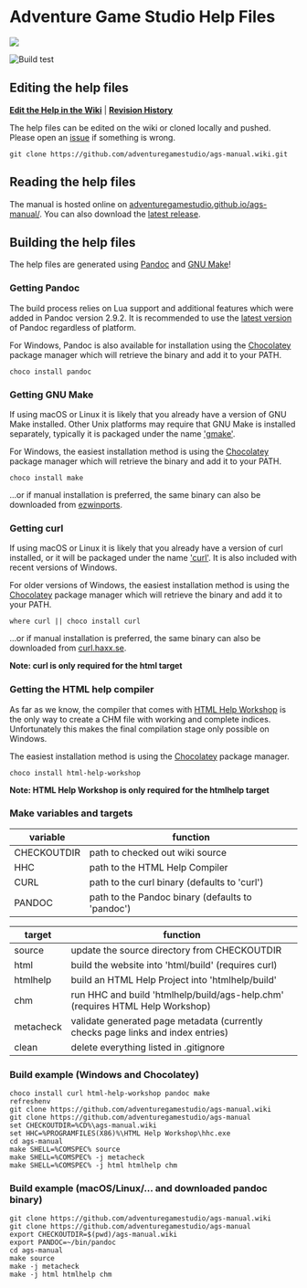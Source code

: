 # Adventure Game Studio Help Files

![](ags-manual-readme.png)

![Build test](https://github.com/morganwillcock/ags-manual/workflows/Build%20test/badge.svg)

## Editing the help files

[**Edit the Help in the Wiki**](https://github.com/adventuregamestudio/ags-manual/wiki) | [**Revision History**](https://github.com/adventuregamestudio/ags-manual/wiki/_history)

The help files can be edited on the wiki or cloned locally and pushed. Please open an [issue](https://github.com/adventuregamestudio/ags-manual/issues) if something is wrong.

    git clone https://github.com/adventuregamestudio/ags-manual.wiki.git

## Reading the help files

The manual is hosted online on [adventuregamestudio.github.io/ags-manual/](https://adventuregamestudio.github.io/ags-manual/). You can also download the [latest release](https://github.com/adventuregamestudio/ags-manual/releases/latest).

## Building the help files

The help files are generated using [Pandoc](https://pandoc.org/) and [GNU Make](https://www.gnu.org/software/make/)!

### Getting Pandoc

The build process relies on Lua support and additional features which were added in Pandoc version 2.9.2. It is recommended to use the [latest version](https://github.com/jgm/pandoc/releases/latest) of Pandoc regardless of platform.

For Windows, Pandoc is also available for installation using the [Chocolatey](https://chocolatey.org/) package manager which will retrieve the binary and add it to your PATH.

    choco install pandoc

### Getting GNU Make

If using macOS or Linux it is likely that you already have a version of GNU Make installed. Other Unix platforms may require that GNU Make is installed separately, typically it is packaged under the name ['gmake'](http://pkgsrc.se/devel/gmake).

For Windows, the easiest installation method is using the [Chocolatey](https://chocolatey.org/) package manager which will retrieve the binary and add it to your PATH.

    choco install make

...or if manual installation is preferred, the same binary can also be downloaded from [ezwinports](https://sourceforge.net/projects/ezwinports/).

### Getting curl

If using macOS or Linux it is likely that you already have a version of curl installed, or it will be packaged under the name ['curl'](http://pkgsrc.se/www/curl). It is also included with recent versions of Windows.

For older versions of Windows, the easiest installation method is using the [Chocolatey](https://chocolatey.org/) package manager which will retrieve the binary and add it to your PATH.

    where curl || choco install curl

...or if manual installation is preferred, the same binary can also be downloaded from [curl.haxx.se](https://curl.haxx.se/windows/).

**Note: curl is only required for the html target**

### Getting the HTML help compiler

As far as we know, the compiler that comes with [HTML Help Workshop](http://go.microsoft.com/fwlink/?LinkId=14188) is the only way to create a CHM file with working and complete indices. Unfortunately this makes the final compilation stage only possible on Windows.

The easiest installation method is using the [Chocolatey](https://chocolatey.org/) package manager.

    choco install html-help-workshop

**Note: HTML Help Workshop is only required for the htmlhelp target**

### Make variables and targets

variable | function
--- | ---
CHECKOUTDIR | path to checked out wiki source
HHC | path to the HTML Help Compiler
CURL | path to the curl binary (defaults to 'curl')
PANDOC | path to the Pandoc binary (defaults to 'pandoc')

target | function
--- | ---
source | update the source directory from CHECKOUTDIR
html | build the website into 'html/build' (requires curl)
htmlhelp | build an HTML Help Project into 'htmlhelp/build'
chm | run HHC and build 'htmlhelp/build/ags-help.chm' (requires HTML Help Workshop)
metacheck | validate generated page metadata (currently checks page links and index entries)
clean | delete everything listed in .gitignore

### Build example (Windows and Chocolatey)

    choco install curl html-help-workshop pandoc make
    refreshenv
    git clone https://github.com/adventuregamestudio/ags-manual.wiki
    git clone https://github.com/adventuregamestudio/ags-manual
    set CHECKOUTDIR=%CD%\ags-manual.wiki
    set HHC=%PROGRAMFILES(X86)%\HTML Help Workshop\hhc.exe
    cd ags-manual
    make SHELL=%COMSPEC% source
    make SHELL=%COMSPEC% -j metacheck
    make SHELL=%COMSPEC% -j html htmlhelp chm

### Build example (macOS/Linux/... and downloaded pandoc binary)

    git clone https://github.com/adventuregamestudio/ags-manual.wiki
    git clone https://github.com/adventuregamestudio/ags-manual
    export CHECKOUTDIR=$(pwd)/ags-manual.wiki
    export PANDOC=~/bin/pandoc
    cd ags-manual
    make source
    make -j metacheck
    make -j html htmlhelp chm
